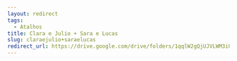 ```yaml
---
layout: redirect
tags:
  - Atalhos
title: Clara e Julio + Sara e Lucas
slug: claraejulio+saraelucas
redirect_url: https://drive.google.com/drive/folders/1qqlW2gQjUJVLWM3iUYTWpwntZglqryZP?usp=drive_link
---
```

